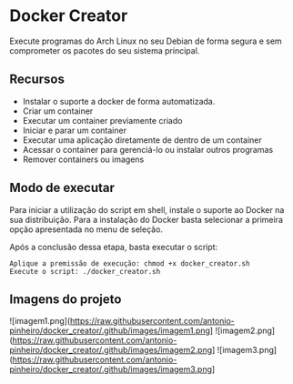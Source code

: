 # Docker Creator

Execute programas do Arch Linux no seu Debian de forma segura e sem comprometer os pacotes do seu sistema principal. 

## Recursos

- Instalar o suporte a docker de forma automatizada.
- Criar um container
- Executar um container previamente criado
- Iniciar e parar um container
- Executar uma aplicação diretamente de dentro de um container
- Acessar o container para gerenciá-lo ou instalar outros programas
- Remover containers ou imagens


## Modo de executar

Para iniciar a utilização do script em shell, instale o suporte ao Docker na sua distribuição.
Para a instalação do Docker basta selecionar a primeira opção apresentada no menu de seleção.

Após a conclusão dessa etapa, basta executar o script:

```
Aplique a premissão de execução: chmod +x docker_creator.sh
Execute o script: ./docker_creator.sh
```
## Imagens do projeto

![imagem1.png](https://raw.githubusercontent.com/antonio-pinheiro/docker_creator/.github/images/imagem1.png]
![imagem2.png](https://raw.githubusercontent.com/antonio-pinheiro/docker_creator/.github/images/imagem2.png]
![imagem3.png](https://raw.githubusercontent.com/antonio-pinheiro/docker_creator/.github/images/imagem3.png]